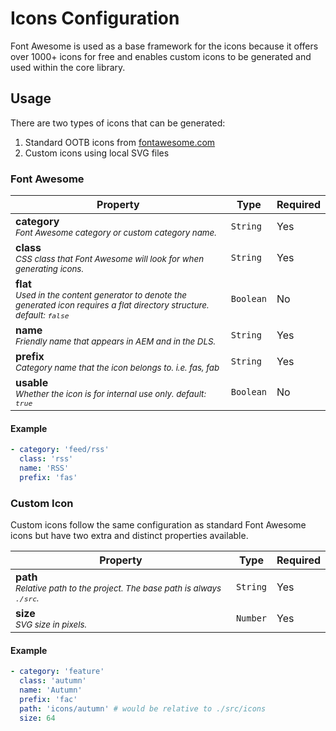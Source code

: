 # Icons Configuration

Font Awesome is used as a base framework for the icons because it offers over 1000+ icons for free and enables custom icons to be generated and used within the core library.

## Usage

There are two types of icons that can be generated:

1. Standard OOTB icons from [fontawesome.com](https://fontawesome.com)
2. Custom icons using local SVG files

### Font Awesome

| Property                                                                                                                                      | Type      | Required |
| --------------------------------------------------------------------------------------------------------------------------------------------- | --------- | -------- |
| **category**<br><small>_Font Awesome category or custom category name._</small>                                                               | `String`  | Yes      |
| **class**<br><small>_CSS class that Font Awesome will look for when generating icons._</small>                                                | `String`  | Yes      |
| **flat**<br><small>_Used in the content generator to denote the generated icon requires a flat directory structure. default: `false`_</small> | `Boolean` | No       |
| **name**<br><small>_Friendly name that appears in AEM and in the DLS._</small>                                                                | `String`  | Yes      |
| **prefix**<br><small>_Category name that the icon belongs to. i.e. fas, fab_</small>                                                          | `String`  | Yes      |
| **usable**<br><small>_Whether the icon is for internal use only. default: `true`_</small>                                                     | `Boolean` | No       |

#### Example

```yml
- category: 'feed/rss'
  class: 'rss'
  name: 'RSS'
  prefix: 'fas'
```

### Custom Icon

Custom icons follow the same configuration as standard Font Awesome icons but have two extra and distinct properties available.

| Property                                                                                    | Type     | Required |
| ------------------------------------------------------------------------------------------- | -------- | -------- |
| **path**<br><small>_Relative path to the project. The base path is always `./src`._</small> | `String` | Yes      |
| **size**<br><small>_SVG size in pixels._</small>                                            | `Number` | Yes      |

#### Example

```yml
- category: 'feature'
  class: 'autumn'
  name: 'Autumn'
  prefix: 'fac'
  path: 'icons/autumn' # would be relative to ./src/icons
  size: 64
```
